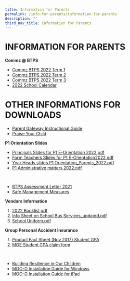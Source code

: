 ```yaml
---
title: Information for Parents
permalink: /info-for-parents/information-for-parents
description: ""
third_nav_title: Information for Parents
---
```

# INFORMATION FOR PARENTS

**Commz @ BTPS**

* [Commz BTPS 2022 Term 1](/files/Term%201%20CommzBTPS%202022.pdf)
* [Commz BTPS 2022 Term 2](/files/Term%202%20CommzBTPS%202022.pdf)
* [Commz BTPS 2022 Term 3](/files/Term%203%20CommzBTPS.pdf)
* [2022 School Calendar](/files/2022%20School%20Calendar.pdf)

# OTHER INFORMATIONS FOR DOWNLOADS


* [Parent Gateway Instructional Guide](/files/Annex%20B.pdf)
* [Praise Your Child](/files/Scan1.pdf)

**P1 Orientation Slides** 
* [Principals Slides for P1 E-Orientation 2022.pdf](/files/Principals%20Slides%20for%20P1%20E-Orientation%202022.pdf)
* [Form Teachers Slides for P1 E-Orientation2022.pdf ](/files/Form%20Teachers%20Slides%20for%20P1%20E-Orientation2022.pdf)
* [Year Heads slides P1 Orientation_Parents_2022.pdf](/files/Year%20Heads%20slides%20P1%20Orientation_Parents_2022.pdf)
* [P1 Administrative matters 2022.pdf](/files/P1%20Administrative%20matters%202022.pdf)

<br>

* [BTPS Assessment Letter 2021](https://bukittimahpri.moe.edu.sg/qql/slot/u750/Information%20&%20Download/Letters%20To%20Parents/BTPS%20Assessment%20Letter%202021.pdf)
* [Safe Management Measures ](https://bukittimahpri.moe.edu.sg/qql/slot/u750/Information%20&%20Download/SMMs.pdf)


**Vendors Information**
1. [2022 Booklist.pdf](https://bukittimahpri.moe.edu.sg/qql/slot/u750/Information%20&%20Download/2021/2022%20Booklist.pdf)
2.  [Info Sheet on School Bus Services_updated.pdf](https://bukittimahpri.moe.edu.sg/qql/slot/u750/Information%20&%20Download/2021/Info%20Sheet%20on%20School%20Bus%20Services_updated.pdf)
3.  [School Uniform.pdf](https://bukittimahpri.moe.edu.sg/qql/slot/u750/Information%20&%20Download/2021/School%20uniform.pdf)


**Group Personal Accident Insurance**

1. [ Product Fact Sheet (Nov 2017) Student GPA](https://bukittimahpri.moe.edu.sg/qql/slot/u768/Information%20for%20parents/Product%20Fact%20Sheet%20(Nov%202017)%20Student%20GPA.pdf)
2. [MOE Student GPA claim form](https://bukittimahpri.moe.edu.sg/qql/slot/u768/Information%20for%20parents/MOE%20Student%20GPA%20claim%20form.pdf)

<br>

* [Building Resilience in Our Children](https://bukittimahpri.moe.edu.sg/qql/slot/u768/Information%20for%20parents/Building%20Resilience%20in%20Our%20Children.pdf)
* [MOO-O Installation Guide for Windows](https://bukittimahpri.moe.edu.sg/qql/slot/u750/Information%20&%20Download/MOO-O/MOO-O%20Parent's%20Guide%20for%20Windows.pdf)
* [MOO-O Installation Guide for iPad](https://bukittimahpri.moe.edu.sg/qql/slot/u750/Information%20&%20Download/MOO-O/MOO-O%20Parent's%20Guide%20for%20ipad.pdf)